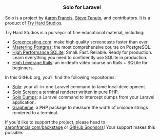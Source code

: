 <h3 align="center">Solo for Laravel</h3>

Solo is a project by [Aaron Francis](https://x.com/aarondfrancis), [Steve Tenuto](https://x.com/steve_tenuto), and contributors. It is a product of [Try Hard Studios](https://tryhardstudios.com/).

Try Hard Studios is a purveyor of fine educational material, including: 

- [Screencasting.com](https://screencasting.com): make high quality screencasts faster than ever.
- [Mastering Postgres](https://masteringpostgres.com): the most comprehensive course on PostgreSQL.
- [High Performance SQLite](https://highperformancesqlite.com): Small. Fast. Reliable. Ready for production. Learn everything you need to confidently use SQLite in production.
- [High Leverage Rails](https://highleveragerails.com/): an in-depth video course on Rails + SQLite for beginners.

In this GitHub org, you'll find the following repositories:

- [Solo](https://github.com/soloterm/solo): your all-in-one Laravel command to tame local development.
- [Solo Screen](https://github.com/soloterm/screen): a terminal renderer written in pure PHP.
- [Solo Dumps](https://github.com/soloterm/dumps): a Laravel command to intercept dumps from your Laravel application.
- [Grapheme](https://github.com/soloterm/grapheme): a PHP package to measure the width of unicode strings rendered to a terminal.


If you'd like to support the project, please head to [aaronfrancis.com/backstage](https://aaronfrancis.com/backstage) or [GitHub Sponsors](https://github.com/sponsors/aarondfrancis)! Your support makes this possible.